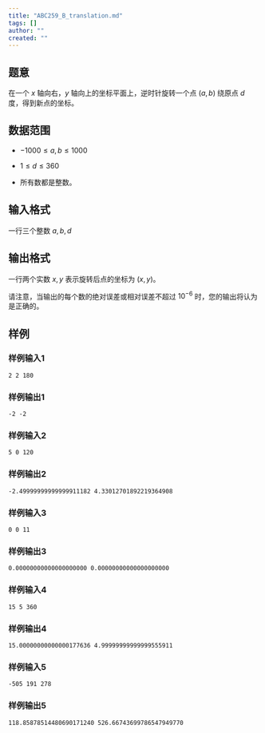 ```yaml
---
title: "ABC259_B_translation.md"
tags: []
author: ""
created: ""
---
```


## 题意

在一个 $x$ 轴向右，$y$ 轴向上的坐标平面上，逆时针旋转一个点 $(a,b)$ 绕原点 $d$ 度，得到新点的坐标。

## 数据范围

- $-1000 \leq a,b \leq 1000$

- $1 \leq d \leq 360$

- 所有数都是整数。

## 输入格式

一行三个整数 $a,b,d$

## 输出格式

一行两个实数 $x,y$ 表示旋转后点的坐标为 $(x,y)$。

请注意，当输出的每个数的绝对误差或相对误差不超过 $10^{-6}$ 时，您的输出将认为是正确的。

## 样例

### 样例输入1

```
2 2 180
```

### 样例输出1

```
-2 -2
```

### 样例输入2

```
5 0 120
```

### 样例输出2

```
-2.49999999999999911182 4.33012701892219364908
```

### 样例输入3

```
0 0 11
```

### 样例输出3

```
0.00000000000000000000 0.00000000000000000000
```

### 样例输入4

```
15 5 360
```

### 样例输出4

```
15.00000000000000177636 4.99999999999999555911
```

### 样例输入5

```
-505 191 278
```

### 样例输出5

```
118.85878514480690171240 526.66743699786547949770
```













